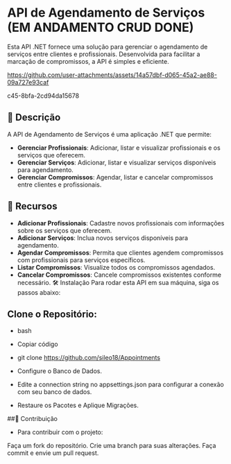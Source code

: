 # API de Agendamento de Serviços (**EM ANDAMENTO** **CRUD DONE**)

Esta API .NET fornece uma solução para gerenciar o agendamento de serviços entre clientes e profissionais. Desenvolvida para facilitar a marcação de compromissos, a API é simples e eficiente.

https://github.com/user-attachments/assets/14a57dbf-d065-45a2-ae88-09a727e93caf

c45-8bfa-2cd94da15678

## 📖 Descrição
A API de Agendamento de Serviços é uma aplicação .NET que permite:

- **Gerenciar Profissionais**: Adicionar, listar e visualizar profissionais e os serviços que oferecem.
- **Gerenciar Serviços**: Adicionar, listar e visualizar serviços disponíveis para agendamento.
- **Gerenciar Compromissos**: Agendar, listar e cancelar compromissos entre clientes e profissionais.


## 🚀 Recursos

- **Adicionar Profissionais**: Cadastre novos profissionais com informações sobre os serviços que oferecem.
- **Adicionar Serviços**: Inclua novos serviços disponíveis para agendamento.
- **Agendar Compromissos**: Permita que clientes agendem compromissos com profissionais para serviços específicos.
- **Listar Compromissos**: Visualize todos os compromissos agendados.
- **Cancelar Compromissos**: Cancele compromissos existentes conforme necessário.
🛠️ Instalação
Para rodar esta API em sua máquina, siga os passos abaixo:





## Clone o Repositório:

 - bash
 - Copiar código
 - git clone https://github.com/sileo18/Appointments

 - Configure o Banco de Dados.

 - Edite a connection string no appsettings.json para configurar a conexão com seu banco de dados.

 - Restaure os Pacotes e Aplique Migrações.

##🤝 Contribuição
- Para contribuir com o projeto:

Faça um fork do repositório.
Crie uma branch para suas alterações.
Faça commit e envie um pull request.
